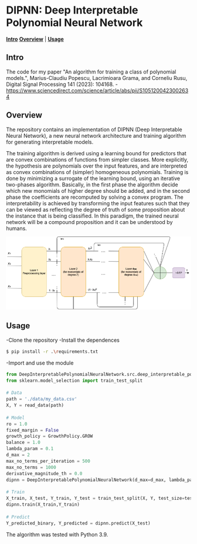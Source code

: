 # DIPNN: Deep Interpretable Polynomial Neural Network

  **[Intro](#intro)**
  **[Overview](#overview)**
| **[Usage](#usage)**

## Intro

The code for my paper "An algorithm for training a class of polynomial models.", Marius-Claudiu Popescu, Lacrimioara Grama, and Corneliu Rusu, Digital Signal Processing 141 (2023): 104168. -https://www.sciencedirect.com/science/article/abs/pii/S1051200423002634

## Overview

The repository contains an implementation of DIPNN (Deep Interpretable Neural Network), a new neural network architecture and training algorithm for generating interpretable models. 

The training algorithm is derived using a learning bound for predictors that are convex combinations of functions from simpler classes. More explicitly, the hypothesis are polynomials over the input features, and are interpreted as convex combinations of (simpler) homogeneous polynomials. Training is done by minimizing a surrogate of the learning bound, using an iterative two-phases algorithm. Basically, in the first phase the algorithm decide which new monomials of higher degree should be added, and in the second phase the coefficients are recomputed by solving a convex program. The interpretability is achieved by transforming the input features such that they can be viewed as reflecting the degree of truth of some proposition about the instance that is being classified. In this paradigm, the trained neural network will be a compound proposition and it can be understood by humans.

![Vis](images/network_diagram.png)

## Usage

-Clone the repository
-Install the dependences
```bash
$ pip install -r .\requirements.txt
```
-Import and use the module

```python
from DeepInterpretablePolynomialNeuralNetwork.src.deep_interpretable_polynomial_neural_network import DeepInterpretablePolynomialNeuralNetwork, GrowthPolicy
from sklearn.model_selection import train_test_split

# Data
path = './data/my_data.csv'
X, Y = read_data(path)

# Model
ro = 1.0
fixed_margin = False
growth_policy = GrowthPolicy.GROW
balance = 1.0
lambda_param = 0.1
d_max = 2
max_no_terms_per_iteration = 500
max_no_terms = 1000
derivative_magnitude_th = 0.0
dipnn = DeepInterpretablePolynomialNeuralNetwork(d_max=d_max, lambda_param=lambda_param, balance=balance, fixed_margin=fixed_margin, ro=ro, derivative_magnitude_th=derivative_magnitude_th, coeff_magnitude_th=0.0, max_no_terms_per_iteration=max_no_terms_per_iteration, max_no_terms=max_no_terms, growth_policy=growth_policy)

# Train
X_train, X_test, Y_train, Y_test = train_test_split(X, Y, test_size=test_size)
dipnn.train(X_train,Y_train)

# Predict
Y_predicted_binary, Y_predicted = dipnn.predict(X_test)
```

The algorithm was tested with Python 3.9. 
